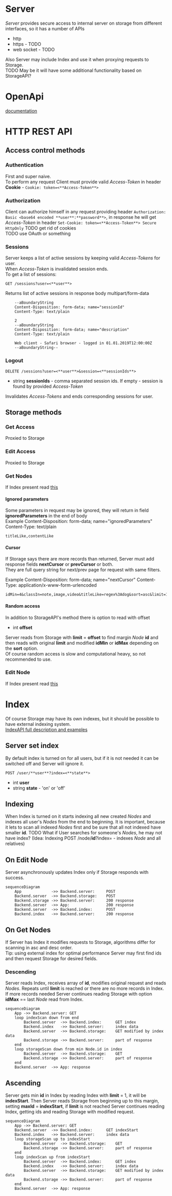 # Server
*Server* provides secure access to internal server on storage from different interfaces, so it has a number of APIs
* http
* https - TODO
* web socket - TODO

Also Server may include Index and use it when proxying requests to Storage.  
TODO May be it will have some additional functionality based on StorageAPI?

# OpenApi
[documentation](../api/server.yaml)

# HTTP REST API
## Access control methods
### Authentication
First and super naive.  
To perform any request Client must provide valid *Access-Token* in header **Cookie** - `Cookie: token=<**Access-Token**>`

### Authorization
Client can authorize himself in any request providing header `Authorization: Basic <base64 encoded **user**:**password**>`, in response he will get *Access-Token* in header `Set-Cookie: token=<**Access-Token**> Secure HttpOnly`
TODO get rid of cookies  
TODO use OAuth or something

### Sessions
Server keeps a list of active sessions by keeping valid *Access-Tokens* for user.  
When *Access-Token* is invalidated session ends.  
To get a list of sessions:

    GET /sessions?user=<**user**>

Returns list of active sessions in response body multipart/form-data

        --aBoundaryString
        Content-Disposition: form-data; name="sessionId"
        Content-Type: text/plain

        2
        --aBoundaryString
        Content-Disposition: form-data; name="description"
        Content-Type: text/plain

        Web client - Safari browser - logged in 01.01.2019T12:00:00Z
        --aBoundaryString--

### Logout
    DELETE /sessions?user=<**user**>&session=<**sessionIds**>

* string **sessionIds** - comma separated session ids. If empty - session is found by provided *Access-Token*

Invalidates *Access-Tokens* and ends corresponding sessions for user.

## Storage methods
### Get Access
Proxied to Storage

### Edit Access
Proxied to Storage

### Get Nodes
If Index present read [this](#on-get-nodes)
#### Ignored parameters
Some parameters in request may be ignored, they will return in field **ignoredParameters** in the end of body  
Example
    Content-Disposition: form-data; name="ignoredParameters"
    Content-Type: text/plain

    titleLike,contentLike

#### Cursor
If Storage says there are more records than returned, Server must add response fields **nextCursor** or **prevCursor** or both.  
They are full query string for next/prev page for request with same filters.

Example
    Content-Disposition: form-data; name="nextCursor"
    Content-Type: application/x-www-form-urlencoded

    idMin=4&classIn=note,image,video&titleLike=regex%3Adog&sort=asc&limit=10

#### Random access
In addition to StorageAPI's method there is option to read with offset
* int **offset**

Server reads from Storage with **limit** = **offset** to find margin *Node* **id** and then reads with original **limit** and modified **idMin** or **idMax** depending on the **sort** option.  
Of course random access is slow and computational heavy, so not recommended to use.

### Edit Node
If Index present read [this](#on-edit-node)

# Index
Of course Storage may have its own indexes, but it should be possible to have external indexing system.  
[IndexAPI full description and examples](INDEX.md)

## Server set index
By default index is turned on for all users, but if it is not needed it can be switched off and Server will ignore it.

    POST /user/**user**?index=<**state**>

* int **user**
* string **state** - 'on' or 'off'

## Indexing
When Index is turned on it starts indexing all new created *Nodes* and indexes all user's *Nodes* from the end to beginning. It is important, because it lets to scan all indexed *Nodes* first and be sure that all not indexed have smaller **id**. TODO What if User searches for someone's *Nodes*, he may not have index? (Idea: Indexing POST /node/**id**?index=<state> - indexes *Node* and all relatives)

## On Edit Node
Server asynchronously updates Index only if Storage responds with success.
```mermaid
sequenceDiagram
    App             ->> Backend.server:     POST
    Backend.server  ->> Backend.storage:    POST
    Backend.storage ->> Backend.server:     200 response
    Backend.server  ->> App:                200 response
    Backend.server  ->> Backend.index:      POST
    Backend.index   ->> Backend.server:     200 response
```

## On Get Nodes
If Server has Index it modifies requests to Storage, algorithms differ for scanning in asc and desc order.  
Tip: using external index for optimal performance Server may first find ids and then request Storage for desired fields.

### Descending
Server reads Index, receives array of **id**, modifies original request and reads *Nodes*. Repeats until **limit** is reached or there are no more records in Index. If more records needed Server continues reading Storage with option **idMax** == last *Node* read from Index.
```mermaid
sequenceDiagram
    App ->> Backend.server: GET
    loop indexScan down from end
        Backend.server  ->> Backend.index:      GET index
        Backend.index   ->> Backend.server:     index data
        Backend.server  ->> Backend.storage:    GET modified by index data
        Backend.storage ->> Backend.server:     part of response
    end
    loop storageScan down from min Node.id in index
        Backend.server  ->> Backend.storage:    GET
        Backend.storage ->> Backend.server:     part of response
    end
    Backend.server  ->> App: response
```

## Ascending
Server gets min **id** in Index by reading Index with **limit** = 1, it will be **indexStart**. Then Server reads Storage from beginning up to this margin, setting **maxId** = **indexStart**, if **limit** is not reached Server continues reading Index, getting ids and reading Storage with modified request.

```mermaid
sequenceDiagram
    App ->> Backend.server: GET
    Backend.server  ->> Backend.index:      GET indexStart
    Backend.index   ->> Backend.server:     index data
    loop storageScan up to indexStart
        Backend.server  ->> Backend.storage:    GET
        Backend.storage ->> Backend.server:     part of response
    end
    loop indexScan up from indexStart
        Backend.server  ->> Backend.index:      GET index
        Backend.index   ->> Backend.server:     index data
        Backend.server  ->> Backend.storage:    GET modified by index data
        Backend.storage ->> Backend.server:     part of response
    end
    Backend.server  ->> App: response
```
